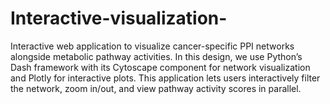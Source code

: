 # Interactive-visualization-

Interactive web application to visualize cancer-specific PPI networks alongside metabolic pathway activities. In this design, we use Python’s Dash framework with its Cytoscape component for network visualization and Plotly for interactive plots. This application lets users interactively filter the network, zoom in/out, and view pathway activity scores in parallel.
